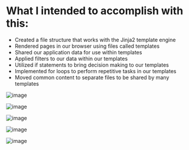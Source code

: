 # What I intended to accomplish with this:
  - Created a file structure that works with the Jinja2 template engine
  - Rendered pages in our browser using files called templates
  - Shared our application data for use within templates
  - Applied filters to our data within our templates
  - Utilized if statements to bring decision making to our templates
  - Implemented for loops to perform repetitive tasks in our templates
  - Moved common content to separate files to be shared by many templates

![image](https://user-images.githubusercontent.com/44756128/114942103-a9776300-9e09-11eb-8aec-d061ee680508.png)

![image](https://user-images.githubusercontent.com/44756128/114942128-b2683480-9e09-11eb-8860-a08fa37b47f5.png)

![image](https://user-images.githubusercontent.com/44756128/114942150-bac06f80-9e09-11eb-8d07-d7370ac44f4f.png)

![image](https://user-images.githubusercontent.com/44756128/114942194-c7dd5e80-9e09-11eb-88bc-8daafc30c8b6.png)

![image](https://user-images.githubusercontent.com/44756128/114942215-d0ce3000-9e09-11eb-8cac-44292db04a9a.png)
